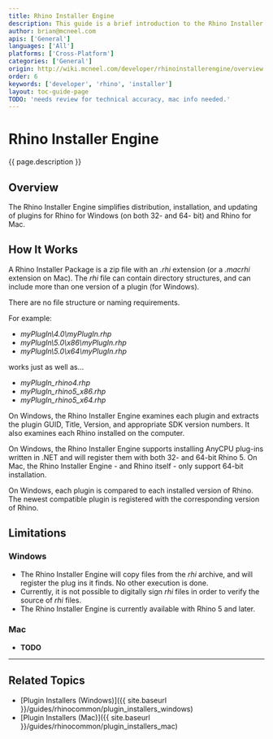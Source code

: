 ```yaml
---
title: Rhino Installer Engine
description: This guide is a brief introduction to the Rhino Installer Engine.
author: brian@mcneel.com
apis: ['General']
languages: ['All']
platforms: ['Cross-Platform']
categories: ['General']
origin: http://wiki.mcneel.com/developer/rhinoinstallerengine/overview
order: 6
keywords: ['developer', 'rhino', 'installer']
layout: toc-guide-page
TODO: 'needs review for technical accuracy, mac info needed.'
---
```



# Rhino Installer Engine

{{ page.description }}

## Overview

The Rhino Installer Engine simplifies distribution, installation, and updating of plugins for Rhino for Windows (on both 32- and 64- bit) and Rhino for Mac.

## How It Works

A Rhino Installer Package is a zip file with an *.rhi* extension (or a *.macrhi* extension on Mac).  The *rhi* file can contain directory structures, and can include more than one version of a plugin (for Windows).

There are no file structure or naming requirements.

For example:

- *myPlugIn\4.0\myPlugIn.rhp*
- *myPlugIn\5.0\x86\myPlugIn.rhp*
- *myPlugIn\5.0\x64\myPlugIn.rhp*

works just as well as...

- *myPlugIn_rhino4.rhp*
- *myPlugIn_rhino5_x86.rhp*
- *myPlugIn_rhino5_x64.rhp*

On Windows, the Rhino Installer Engine examines each plugin and extracts the plugin GUID, Title, Version, and appropriate SDK version numbers.  It also examines each Rhino installed on the computer.

On Windows, the Rhino Installer Engine supports installing AnyCPU plug-ins written in .NET and will register them with both 32- and 64-bit Rhino 5.  On Mac, the Rhino Installer Engine - and Rhino itself - only support 64-bit installation.

On Windows, each plugin is compared to each installed version of Rhino.  The newest compatible plugin is registered with the corresponding version of Rhino.

## Limitations

### Windows
- The Rhino Installer Engine will copy files from the *rhi* archive, and will register the plug ins it finds. No other execution is done.
- Currently, it is not possible to digitally sign *rhi* files in order to verify the source of *rhi* files.
- The Rhino Installer Engine is currently available with Rhino 5 and later.

### Mac

- **TODO**

---

## Related Topics

- [Plugin Installers (Windows)]({{ site.baseurl }}/guides/rhinocommon/plugin_installers_windows)
- [Plugin Installers (Mac)]({{ site.baseurl }}/guides/rhinocommon/plugin_installers_mac)
